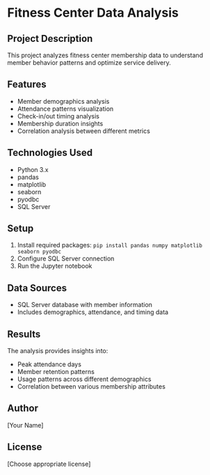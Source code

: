 # Fitness Center Data Analysis

## Project Description
This project analyzes fitness center membership data to understand member behavior patterns and optimize service delivery.

## Features
- Member demographics analysis
- Attendance patterns visualization
- Check-in/out timing analysis
- Membership duration insights
- Correlation analysis between different metrics

## Technologies Used
- Python 3.x
- pandas
- matplotlib
- seaborn
- pyodbc
- SQL Server

## Setup
1. Install required packages:
```pip install pandas numpy matplotlib seaborn pyodbc```
2. Configure SQL Server connection
3. Run the Jupyter notebook

## Data Sources
- SQL Server database with member information
- Includes demographics, attendance, and timing data

## Results
The analysis provides insights into:
- Peak attendance days
- Member retention patterns
- Usage patterns across different demographics
- Correlation between various membership attributes

## Author
[Your Name]

## License
[Choose appropriate license]